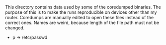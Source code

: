 This directory contains data used by some of the coredumped binaries. The purpose of this is to make the runs reproducible on devices other than my router. Coredumps are manually edited to open these files instead of the correct ones. Names are weird, because length of the file path must not be changed.

* p -> /etc/passwd